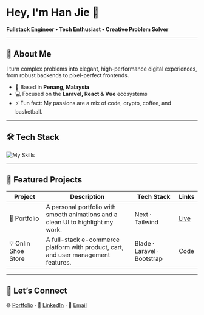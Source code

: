 # Hey, I'm Han Jie 👋

**Fullstack Engineer • Tech Enthusiast • Creative Problem Solver**

---

## 🚀 About Me

I turn complex problems into elegant, high-performance digital experiences, from robust backends to pixel-perfect frontends.

- 📍 Based in **Penang, Malaysia**
- 💻 Focused on the **Laravel, React & Vue** ecosystems
- ⚡ Fun fact: My passions are a mix of code, crypto, coffee, and basketball.

---

## 🛠️ Tech Stack

![My Skills](https://skillicons.dev/icons?i=react,vue,js,laravel,php,tailwind,mysql,docker,git)

---

## 🎯 Featured Projects
| Project | Description | Tech Stack | Links |
|---------|-------------|------------|-------|
| 🚀 Portfolio | A personal portfolio with smooth animations and a clean UI to highlight my work. | Next · Tailwind | [Live](https://hanjiedev.com) |
| 💡 Onlin Shoe Store | A full-stack e-commerce platform with product, cart, and user management features. | Blade · Laravel · Bootstrap | [Code](https://github.com/HanJie-0523/online-shoe-store) |

---

## 🤝 Let’s Connect

🌐 [Portfolio](https://hanjiedev.com) ·
💼 [LinkedIn](https://www.linkedin.com/in/han-jie-ong-0174ba260) ·
📧 [Email](mailto:onghanjie0523@gmail.com)
